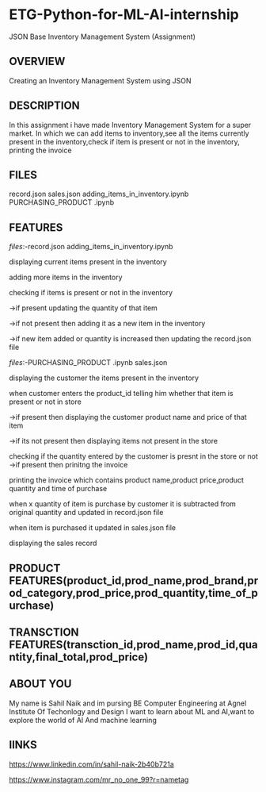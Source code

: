 # ETG-Python-for-ML-AI-internship
JSON Base Inventory Management System (Assignment)

## OVERVIEW
Creating an Inventory Management System using JSON

## DESCRIPTION
In this assignment i have made Inventory Management System for a super market.
In which we can add items to inventory,see all the items currently present in the inventory,check if item is present or not in the inventory,
printing the invoice

## FILES
record.json
sales.json
adding_items_in_inventory.ipynb
PURCHASING_PRODUCT .ipynb

## FEATURES
_files_:-record.json
      adding_items_in_inventory.ipynb
      
displaying current items present in the inventory

adding more items in the inventory

checking if items is present or not in the inventory
 
 ->if present updating the quantity of that item

 ->if not present then adding it as a new item in the inventory
 
 ->if new item added or quantity is increased then updating the record.json file
 
 _files_:-PURCHASING_PRODUCT .ipynb
        sales.json
        
 displaying the customer the items present in the inventory
 
 when customer enters the product_id telling him whether that item is present or not in store
  
  ->if present then displaying the customer product name and price of that item
  
  ->if its not present then displaying items not present in the store
 
 checking if the quantity entered by the customer is presnt in the store or not
   ->if present then prinitng the invoice
 
 printing the invoice which contains product name,product price,product quantity and time of purchase 
  
  when  x quantity of item is purchase by customer it is subtracted from original quantity and updated in record.json file 
 
 when item is purchased it updated in sales.json file
 
 displaying the sales record

## PRODUCT FEATURES(product_id,prod_name,prod_brand,prod_category,prod_price,prod_quantity,time_of_purchase)

## TRANSCTION FEATURES(transction_id,prod_name,prod_id,quantity,final_total,prod_price)

## ABOUT YOU
My name is Sahil Naik and im pursing BE Computer Engineering at Agnel Institute Of Techonlogy and Design
I want to learn about ML and AI,want to explore the world of AI And machine learning

## lINKS
https://www.linkedin.com/in/sahil-naik-2b40b721a

https://www.instagram.com/mr_no_one_99?r=nametag
 
 
 

